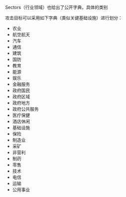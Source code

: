 Sectors（行业领域）也给出了公开字典，具体的类别

攻击目标可以采用如下字典（类似关键基础设施）进行划分：
- 农业
- 航空航天
- 汽车
- 通信
- 建筑
- 国防
- 教育
- 能源
- 娱乐
- 金融服务
- 政府国民
- 政府区域
- 政府地方
- 政府公共服务
- 医疗保健
- 酒店休闲
- 基础设施
- 保险
- 制造业
- 采矿
- 非营利
- 制药
- 零售
- 技术
- 电信
- 运输
- 公用事业